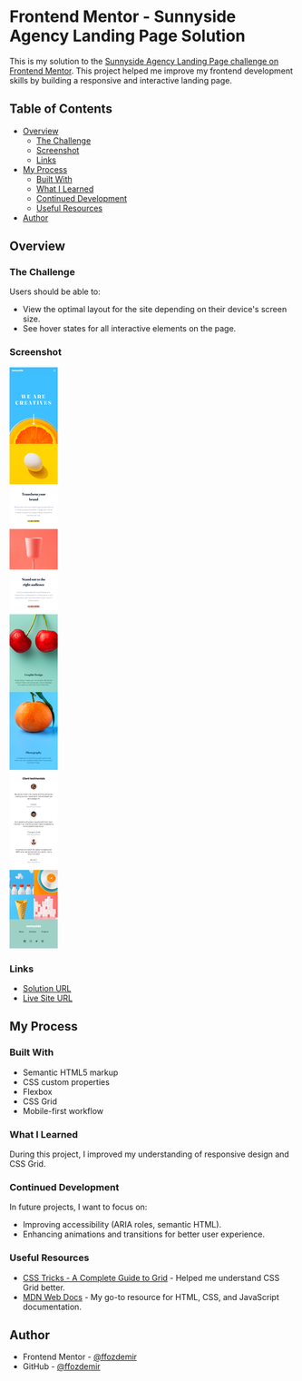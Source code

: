 # Frontend Mentor - Sunnyside Agency Landing Page Solution

This is my solution to the [Sunnyside Agency Landing Page challenge on Frontend Mentor](https://www.frontendmentor.io/challenges/sunnyside-agency-landing-page-7yVs3B6ef). This project helped me improve my frontend development skills by building a responsive and interactive landing page.

## Table of Contents

- [Overview](#overview)
  - [The Challenge](#the-challenge)
  - [Screenshot](#screenshot)
  - [Links](#links)
- [My Process](#my-process)
  - [Built With](#built-with)
  - [What I Learned](#what-i-learned)
  - [Continued Development](#continued-development)
  - [Useful Resources](#useful-resources)
- [Author](#author)

## Overview

### The Challenge

Users should be able to:

- View the optimal layout for the site depending on their device's screen size.
- See hover states for all interactive elements on the page.

### Screenshot

![Screenshot of the project](./images/screenshot.jpg)

### Links

- [Solution URL](https://github.com/ffozdemir/sunnyside-agency-landing-page)
- [Live Site URL](https://ffozdemir.github.io/sunnyside-agency-landing-page/)

## My Process

### Built With

- Semantic HTML5 markup
- CSS custom properties
- Flexbox
- CSS Grid
- Mobile-first workflow

### What I Learned

During this project, I improved my understanding of responsive design and CSS Grid.

### Continued Development

In future projects, I want to focus on:

- Improving accessibility (ARIA roles, semantic HTML).
- Enhancing animations and transitions for better user experience.

### Useful Resources

- [CSS Tricks - A Complete Guide to Grid](https://css-tricks.com/snippets/css/complete-guide-grid/) - Helped me understand CSS Grid better.
- [MDN Web Docs](https://developer.mozilla.org/) - My go-to resource for HTML, CSS, and JavaScript documentation.

## Author

- Frontend Mentor - [@ffozdemir](https://www.frontendmentor.io/profile/ffozdemir)
- GitHub - [@ffozdemir](https://github.com/ffozdemir)

